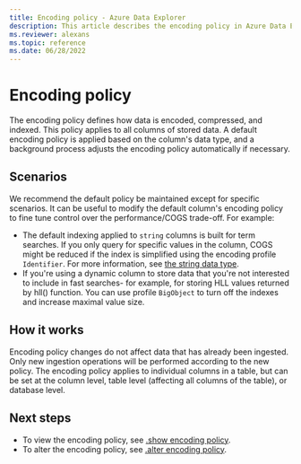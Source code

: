 ```yaml
---
title: Encoding policy - Azure Data Explorer
description: This article describes the encoding policy in Azure Data Explorer.
ms.reviewer: alexans
ms.topic: reference
ms.date: 06/28/2022
---
```

# Encoding policy

The encoding policy defines how data is encoded, compressed, and indexed. This policy applies to all columns of stored data. A default encoding policy is applied based on the column's data type, and a background process adjusts the encoding policy automatically if necessary.

## Scenarios

We recommend the default policy be maintained except for specific scenarios. It can be useful to modify the default column's encoding policy to fine tune control over the performance/COGS trade-off. For example:

* The default indexing applied to `string` columns is built for term searches. If you only query for specific values in the column, COGS might be reduced if the index is simplified using the encoding profile `Identifier`. For more information, see [the string data type](../query/datatypes-string-operators.md).
* If you're using a dynamic column to store data that you're not interested to include in fast searches- for example, for storing HLL values returned by hll() function. You can use profile `BigObject` to turn off the indexes and increase maximal value size.

## How it works

Encoding policy changes do not affect data that has already been ingested. Only new ingestion operations will be performed according to the new policy. The encoding policy applies to individual columns in a table, but can be set at the column level, table level (affecting all columns of the table), or database level.

## Next steps

* To view the encoding policy, see [.show encoding policy](show-encoding-policy.md).
* To alter the encoding policy, see [.alter encoding policy](alter-encoding-policy.md).
